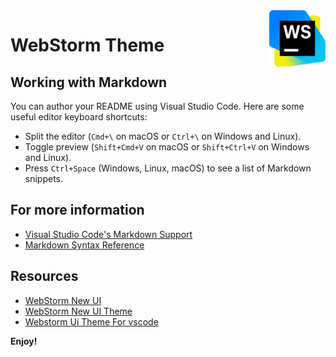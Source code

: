 <img align="right" width="90px" src="./assets/images/logo.png" alt="markdown-syntax logo" />

# WebStorm Theme

## Working with Markdown

You can author your README using Visual Studio Code. Here are some useful editor keyboard shortcuts:

* Split the editor (`Cmd+\` on macOS or `Ctrl+\` on Windows and Linux).
* Toggle preview (`Shift+Cmd+V` on macOS or `Shift+Ctrl+V` on Windows and Linux).
* Press `Ctrl+Space` (Windows, Linux, macOS) to see a list of Markdown snippets.

## For more information

* [Visual Studio Code's Markdown Support](http://code.visualstudio.com/docs/languages/markdown)
* [Markdown Syntax Reference](https://help.github.com/articles/markdown-basics/)

## Resources

- [WebStorm New UI](https://www.jetbrains.com/help/webstorm/new-ui.html)
- [WebStorm New UI Theme](https://marketplace.visualstudio.com/items?itemName=eenaree.webstorm-new-dark)
- [Webstorm Ui Theme For vscode](https://marketplace.visualstudio.com/items?itemName=hylong.webstorm-theme-vscode)

**Enjoy!**
